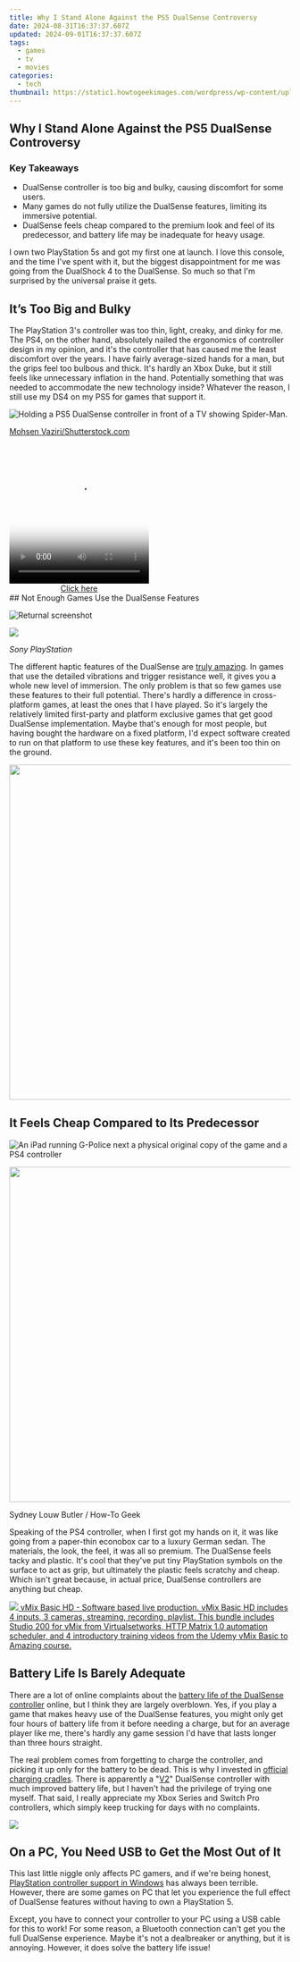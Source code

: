 ```yaml
---
title: Why I Stand Alone Against the PS5 DualSense Controversy
date: 2024-08-31T16:37:37.607Z
updated: 2024-09-01T16:37:37.607Z
tags:
  - games
  - tv
  - movies
categories:
  - tech
thumbnail: https://static1.howtogeekimages.com/wordpress/wp-content/uploads/2024/07/collage-of-a-ps5-controller-with-some-disapproval-icons-around-it.jpg
---
```


## Why I Stand Alone Against the PS5 DualSense Controversy

### Key Takeaways

* DualSense controller is too big and bulky, causing discomfort for some users.
* Many games do not fully utilize the DualSense features, limiting its immersive potential.
* DualSense feels cheap compared to the premium look and feel of its predecessor, and battery life may be inadequate for heavy usage.

 I own two PlayStation 5s and got my first one at launch. I love this console, and the time I've spent with it, but the biggest disappointment for me was going from the DualShock 4 to the DualSense. So much so that I'm surprised by the universal praise it gets.

##  It’s Too Big and Bulky

 The PlayStation 3's controller was too thin, light, creaky, and dinky for me. The PS4, on the other hand, absolutely nailed the ergonomics of controller design in my opinion, and it's the controller that has caused me the least discomfort over the years. I have fairly average-sized hands for a man, but the grips feel too bulbous and thick. It's hardly an Xbox Duke, but it still feels like unnecessary inflation in the hand. Potentially something that was needed to accommodate the new technology inside? Whatever the reason, I still use my DS4 on my PS5 for games that support it.

![Holding a PS5 DualSense controller in front of a TV showing Spider-Man.](https://static1.howtogeekimages.com/wordpress/wp-content/uploads/2023/12/holding-a-ps5-dualsense-controller-in-front-of-a-tv-showing-spider-man.jpg) 

[Mohsen Vaziri/Shutterstock.com](https://www.shutterstock.com/image-photo/toronto-canada-november-24-2020-person-1860839008)

<!-- affiliate ads begin -->
<span id="1997795">
					<video width="250" height="250" style="cursor:pointer"
           poster="//a.impactradius-go.com/display-clicktoplayimage/1997795.jpeg"
           onclick="if(!this.playClicked){this.play();this.setAttribute('controls',true);this.playClicked=true;}">
	   <source src="//a.impactradius-go.com/display-ad/23621-1997795">
	   <img src="//a.impactradius-go.com/display-clicktoplayimage/1997795.jpeg" style="border: none; height: 100%; width: 100%; object-fit: contain">
	</video>
	<div style="width:250px;text-align:center"><a href="javascript:window.open(decodeURIComponent('https%3A%2F%2Fproteahair.pxf.io%2Fc%2F5597632%2F1997795%2F23621'), '_blank');void(0);">Click here</a></div>
</span>
<img height="0" width="0" src="https://imp.pxf.io/i/5597632/1997795/23621" style="position:absolute;visibility:hidden;" border="0" />
<!-- affiliate ads end -->
##  Not Enough Games Use the DualSense Features

![Returnal screenshot](https://static1.howtogeekimages.com/wordpress/wp-content/uploads/2022/12/Untitled-2.jpg) 

<!-- affiliate ads begin -->
<a href="https://store.movavi.com/affiliate.php?ACCOUNT=MOVAVI&AFFILIATE=108875&PATH=https%3A%2F%2Fwww.movavi.com%3FAFFILIATE%3D108875%26RESOURCE%3DMovavi%2BScreen%2BRecorder%2Bbox"><img src="https://mcusercontent.com/0885a03ded3d480dca9287f12/images/f026b149-fc7c-fd54-5f3e-1460bbb19b6b.jpg" border="0"></a>
<!-- affiliate ads end -->
_Sony PlayStation_

 The different haptic features of the DualSense are [truly amazing](https://unlock-android.techidaily.com/full-guide-to-unlock-your-google-pixel-8-by-drfone-android/). In games that use the detailed vibrations and trigger resistance well, it gives you a whole new level of immersion. The only problem is that so few games use these features to their full potential. There's hardly a difference in cross-platform games, at least the ones that I have played. So it's largely the relatively limited first-party and platform exclusive games that get good DualSense implementation. Maybe that's enough for most people, but having bought the hardware on a fixed platform, I'd expect software created to run on that platform to use these key features, and it's been too thin on the ground.

<!-- affiliate ads begin -->
<a href="https://turtlebeachus.sjv.io/c/5597632/1988416/23719" target="_top" id="1988416"><img src="//a.impactradius-go.com/display-ad/23719-1988416" border="0" alt="" width="600" height="600"/></a><img height="0" width="0" src="https://imp.pxf.io/i/5597632/1988416/23719" style="position:absolute;visibility:hidden;" border="0" />
<!-- affiliate ads end -->
##  It Feels Cheap Compared to Its Predecessor

![An iPad running G-Police next a  physical original copy of the game and a PS4 controller](https://static1.howtogeekimages.com/wordpress/wp-content/uploads/2024/05/an-ipad-running-g-police-next-a-physical-original-copy-of-the-game-and-a-ps4-controller.jpeg) 

<!-- affiliate ads begin -->
<a href="https://appsumo.8odi.net/c/5597632/2068407/7443" target="_top" id="2068407"><img src="//a.impactradius-go.com/display-ad/7443-2068407" border="0" alt="" width="1200" height="600"/></a><img height="0" width="0" src="https://appsumo.8odi.net/i/5597632/2068407/7443" style="position:absolute;visibility:hidden;" border="0" />
<!-- affiliate ads end -->
Sydney Louw Butler / How-To Geek

 Speaking of the PS4 controller, when I first got my hands on it, it was like going from a paper-thin econobox car to a luxury German sedan. The materials, the look, the feel, it was all so premium. The DualSense feels tacky and plastic. It's cool that they've put tiny PlayStation symbols on the surface to act as grip, but ultimately the plastic feels scratchy and cheap. Which isn't great because, in actual price, DualSense controllers are anything but cheap.

<!-- affiliate ads begin -->
<a href="https://secure.2checkout.com/order/checkout.php?PRODS=4718728&QTY=1&AFFILIATE=108875&CART=1"> <img src="https://secure.avangate.com/images/merchant/ce9a6fb2becc2d235e62b125e9260102/products/vMixCallScreenshot1-large.jpg" border="0"> vMix Basic HD - Software based live production. vMix Basic HD includes 4 inputs, 3 cameras, streaming, recording, playlist. 
This bundle includes Studio 200 for vMix from Virtualsetworks, HTTP Matrix 1.0 automation scheduler, and 4 introductory training videos from the Udemy vMix Basic to Amazing course. </a>
<!-- affiliate ads end -->
##  Battery Life Is Barely Adequate

 There are a lot of online complaints about the [battery life of the DualSense controller](https://mondly-stories.techidaily.com/shortcuts-to-fluent-urdu/) online, but I think they are largely overblown. Yes, if you play a game that makes heavy use of the DualSense features, you might only get four hours of battery life from it before needing a charge, but for an average player like me, there's hardly any game session I'd have that lasts longer than three hours straight.

 The real problem comes from forgetting to charge the controller, and picking it up only for the battery to be dead. This is why I invested in [official charging cradles](https://www.amazon.com/DualSense-Charging-Station-PlayStation-5/dp/B08FC6Y4VG/?tag=hotoge-20&ascsubtag=UUhtgUeUpU2004102&asc%5Frefurl=https%3A%2F%2Fwww.howtogeek.com%2Feveryone-loves-the-ps5s-dualsense-controller-except-me%2F&asc%5Fcampaign=Evergreen). There is apparently a "[V2](https://za.ign.com/dualsense-edge/188519/news/ps5-v2-dualsense-with-exceptional-12-hour-battery-life-spotted-online)" DualSense controller with much improved battery life, but I haven't had the privilege of trying one myself. That said, I really appreciate my Xbox Series and Switch Pro controllers, which simply keep trucking for days with no complaints.

<!-- affiliate ads begin -->
<a href="https://shop.mondly.com/affiliate.php?ACCOUNT=ATISTUDI&AFFILIATE=108875&PATH=https%3A%2F%2Fwww.mondly.com%3FAFFILIATE%3D108875%26RESOURCE%3D%2BBusiness%2B970x90%2B"><img src="https://secure.avangate.com/images/merchant/69c418c33ec2e1a4267fa9bb77fa1428/business-970x90.gif" border="0"></a>
<!-- affiliate ads end -->
##  On a PC, You Need USB to Get the Most Out of It

 This last little niggle only affects PC gamers, and if we're being honest, [PlayStation controller support in Windows](https://screen-capture.techidaily.com/in-2024-efficient-techniques-to-preserve-webcam-dialogues/) has always been terrible. However, there are some games on PC that let you experience the full effect of DualSense features without having to own a PlayStation 5.

 Except, you have to connect your controller to your PC using a USB cable for this to work! For some reason, a Bluetooth connection can't get you the full DualSense experience. Maybe it's not a dealbreaker or anything, but it is annoying. However, it does solve the battery life issue!

<ins class="adsbygoogle"
     style="display:block"
     data-ad-format="autorelaxed"
     data-ad-client="ca-pub-7571918770474297"
     data-ad-slot="1223367746"></ins>



<ins class="adsbygoogle"
     style="display:block"
     data-ad-client="ca-pub-7571918770474297"
     data-ad-slot="8358498916"
     data-ad-format="auto"
     data-full-width-responsive="true"></ins>


